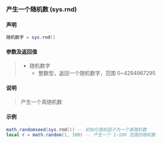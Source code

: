 ### 产生一个随机数 (**sys\.rnd**)


#### 声明
```lua
随机数字 = sys.rnd()
```


#### 参数及返回值
> - 随机数字
>   - 整数型，返回一个随机数字，范围 0~4294967295


#### 说明
> 产生一个真随机数


#### 示例  
```lua
math.randomseed(sys.rnd()) -- 初始化随机因子为一个真随机数
local r = math.random(1, 100) -- 产生一个 1~100 范围的随机数
```
